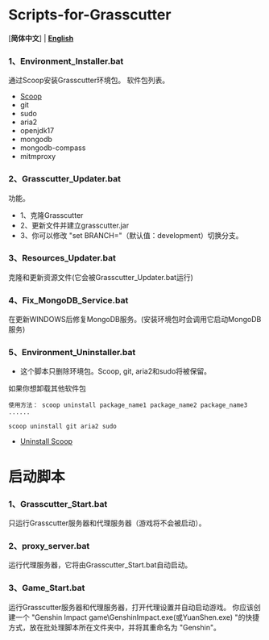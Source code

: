 # Scripts-for-Grasscutter

[**简体中文**] | [**English**](README.md)
### 1、Environment_Installer.bat
通过Scoop安装Grasscutter环境包。
软件包列表。
- [Scoop](https://github.com/ScoopInstaller/Scoop)
- git
- sudo
- aria2
- openjdk17
- mongodb
- mongodb-compass
- mitmproxy

### 2、Grasscutter_Updater.bat
功能。
- 1、克隆Grasscutter
- 2、更新文件并建立grasscutter.jar
- 3、你可以修改 "set BRANCH="（默认值：development）切换分支。

### 3、Resources_Updater.bat
克隆和更新资源文件(它会被Grasscutter_Updater.bat运行)

### 4、Fix_MongoDB_Service.bat
在更新WINDOWS后修复MongoDB服务。(安装环境包时会调用它启动MongoDB服务)

### 5、Environment_Uninstaller.bat

- 这个脚本只删除环境包。Scoop, git, aria2和sudo将被保留。

如果你想卸载其他软件包 

```
使用方法： scoop uninstall package_name1 package_name2 package_name3 ......

scoop uninstall git aria2 sudo

```
- [Uninstall Scoop](https://github.com/ScoopInstaller/Scoop/wiki/Uninstalling-Scoop)

# 启动脚本

### 1、Grasscutter_Start.bat
只运行Grasscutter服务器和代理服务器（游戏将不会被启动）。

### 2、proxy_server.bat
运行代理服务器，它将由Grasscutter_Start.bat自动启动。

### 3、Game_Start.bat
运行Grasscutter服务器和代理服务器，打开代理设置并自动启动游戏。
你应该创建一个 "Genshin Impact game\GenshinImpact.exe(或YuanShen.exe) "的快捷方式，放在批处理脚本所在文件夹中，并将其重命名为 "Genshin"。
